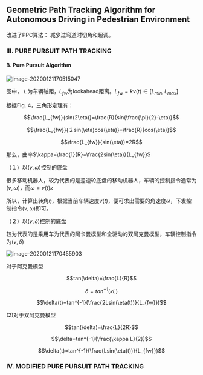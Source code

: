



## Geometric Path Tracking Algorithm for Autonomous Driving in Pedestrian Environment


改进了PPC算法： 减少过弯道时切角和超调。



### III. PURE PURSUIT PATH TRACKING

#### B. Pure Pursuit Algorithm





![image-20200121170515047](/home/lichunhong/.config/Typora/typora-user-images/image-20200121170515047.png)

图中，$Ｌ$为车辆轴距，$L_{fw}$为lookahead距离。$L_{fw}=kv(t)\in{[L_{min},L_{max}]}$



根据Fig. 4，三角形定理有：

$$\frac{L_{fw}}{sin(2\eta)}=\frac{R}{sin(\frac{\pi}{2}-\eta)}$$

$$\frac{L_{fw}}{２sin(\eta)cos(\eta)}=\frac{R}{cos(\eta)}$$

$$\frac{L_{fw}}{sin(\eta)}=2R$$

那么，曲率$\kappa=\frac{1}{R}=\frac{2sin(\eta)}{L_{fw}}$



（１）以$(v,\omega)$控制的底盘

很多移动机器人，较为代表的是差速轮底盘的移动机器人，车辆的控制指令通常为$(v,\omega)$，而$\omega=v(t)\kappa$

所以，计算出转角$\eta$，根据当前车辆速度$v(t)$，便可求出需要的角速度$\omega$，下发控制指令$(v,\omega)$即可。





（２）以$(v,\delta)$控制的底盘

较为代表的是乘用车为代表的阿卡曼模型和全驱动的双阿克曼模型，车辆控制指令为$(v,\delta)$

![image-20200121170455903](/home/lichunhong/.config/Typora/typora-user-images/image-20200121170455903.png)

对于阿克曼模型

$$tan(\delta)=\frac{L}{R}$$

$$\delta=tan^{-1}(\kappa L)$$

$$\delta(t)=tan^{-1}(\frac{2Lsin(\eta(t))}{L_{fw}})$$

(2)对于双阿克曼模型

$$tan(\delta)=\frac{L}{2R}$$

$$\delta=tan^{-1}(\frac{\kappa L}{2})$$

$$\delta(t)=tan^{-1}(\frac{Lsin(\eta(t))}{L_{fw}})$$





### IV. MODIFIED PURE PURSUIT PATH TRACKING





























